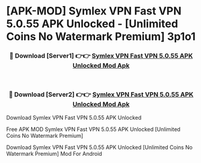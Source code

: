 # [APK-MOD] Symlex VPN  Fast VPN 5.0.55 APK Unlocked - [Unlimited Coins No Watermark Premium] 3p1o1



<div align="center">
<h3>🔴 Download [Server1] 👉👉 <a href="https://momento.my/?title=Symlex_VPN__Fast_VPN_5.0.55_APK_Unlocked">Symlex VPN  Fast VPN 5.0.55 APK Unlocked Mod Apk</a></h3><br>

<h3>🔴 Download [Server2] 👉👉 <a href="https://momento.my/?title=Symlex_VPN__Fast_VPN_5.0.55_APK_Unlocked">Symlex VPN  Fast VPN 5.0.55 APK Unlocked Mod Apk</a></h3>
</div>



Download Symlex VPN  Fast VPN 5.0.55 APK Unlocked 

Free APK MOD Symlex VPN  Fast VPN 5.0.55 APK Unlocked [Unlimited Coins No Watermark Premium]

Download Symlex VPN  Fast VPN 5.0.55 APK Unlocked [Unlimited Coins No Watermark Premium] Mod For Android

